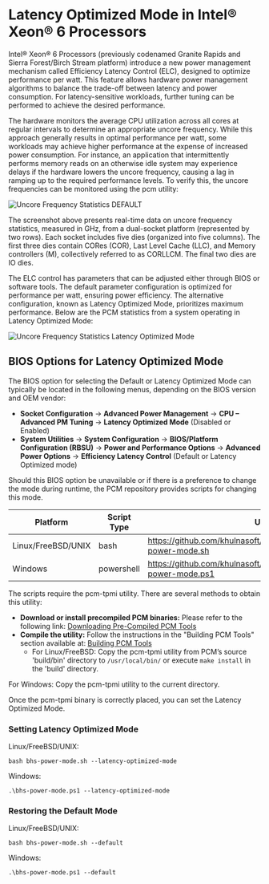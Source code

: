 # Latency Optimized Mode in Intel® Xeon® 6 Processors

Intel® Xeon® 6 Processors (previously codenamed Granite Rapids and Sierra Forest/Birch Stream platform) introduce a new power management mechanism called Efficiency Latency Control (ELC), designed to optimize performance per watt. This feature allows hardware power management algorithms to balance the trade-off between latency and power consumption. For latency-sensitive workloads, further tuning can be performed to achieve the desired performance.

The hardware monitors the average CPU utilization across all cores at regular intervals to determine an appropriate uncore frequency. While this approach generally results in optimal performance per watt, some workloads may achieve higher performance at the expense of increased power consumption. For instance, an application that intermittently performs memory reads on an otherwise idle system may experience delays if the hardware lowers the uncore frequency, causing a lag in ramping up to the required performance levels. To verify this, the uncore frequencies can be monitored using the pcm utility:

![Uncore Frequency Statistics DEFAULT](https://github.com/user-attachments/assets/108c7350-3fc2-4056-aeaf-ecc7c25da6bc)

The screenshot above presents real-time data on uncore frequency statistics, measured in GHz, from a dual-socket platform (represented by two rows). Each socket includes five dies (organized into five columns). The first three dies contain CORes (COR), Last Level Cache (LLC), and Memory controllers (M), collectively referred to as CORLLCM. The final two dies are IO dies.

The ELC control has parameters that can be adjusted either through BIOS or software tools. The default parameter configuration is optimized for performance per watt, ensuring power efficiency. The alternative configuration, known as Latency Optimized Mode, prioritizes maximum performance.
Below are the PCM statistics from a system operating in Latency Optimized Mode:

![Uncore Frequency Statistics Latency Optimized Mode](https://github.com/user-attachments/assets/70310bbc-725b-4450-af7a-1db2c04291dd)

## BIOS Options for Latency Optimized Mode

The BIOS option for selecting the Default or Latency Optimized Mode can typically be located in the following menus, depending on the BIOS version and OEM vendor:
- **Socket Configuration** -> **Advanced Power Management** -> **CPU – Advanced PM Tuning** -> **Latency Optimized Mode** (Disabled or Enabled)
- **System Utilities** -> **System Configuration** -> **BIOS/Platform Configuration (RBSU)** -> **Power and Performance Options** -> **Advanced Power Options** -> **Efficiency Latency Control** (Default or Latency Optimized mode)

Should this BIOS option be unavailable or if there is a preference to change the mode during runtime, the PCM repository provides scripts for changing this mode.

|Platform	         |Script Type|	URL                                                                |
|------------------|-----------|---------------------------------------------------------------------|
|Linux/FreeBSD/UNIX|bash       | https://github.com/khulnasoft/pcm/blob/master/scripts/bhs-power-mode.sh  |
|Windows	         |powershell | https://github.com/khulnasoft/pcm/blob/master/scripts/bhs-power-mode.ps1 |

The scripts require the pcm-tpmi utility. There are several methods to obtain this utility:
- **Download or install precompiled PCM binaries:** Please refer to the following link: [Downloading Pre-Compiled PCM Tools](https://github.com/intel/pcm?tab=readme-ov-file#downloading-pre-compiled-pcm-tools)
- **Compile the utility:** Follow the instructions in the "Building PCM Tools" section available at: [Building PCM Tools](https://github.com/intel/pcm?tab=readme-ov-file#building-pcm-tools)
   * For Linux/FreeBSD: Copy the pcm-tpmi utility from PCM’s source 'build/bin' directory to `/usr/local/bin/` or execute `make install` in the 'build' directory.

For Windows: Copy the pcm-tpmi utility to the current directory.

Once the pcm-tpmi binary is correctly placed, you can set the Latency Optimized Mode.

### Setting Latency Optimized Mode

Linux/FreeBSD/UNIX:
```
bash bhs-power-mode.sh --latency-optimized-mode
```
Windows:
```
.\bhs-power-mode.ps1 --latency-optimized-mode
```

### Restoring the Default Mode

Linux/FreeBSD/UNIX:
```
bash bhs-power-mode.sh --default
```

Windows:
```
.\bhs-power-mode.ps1 --default
```


